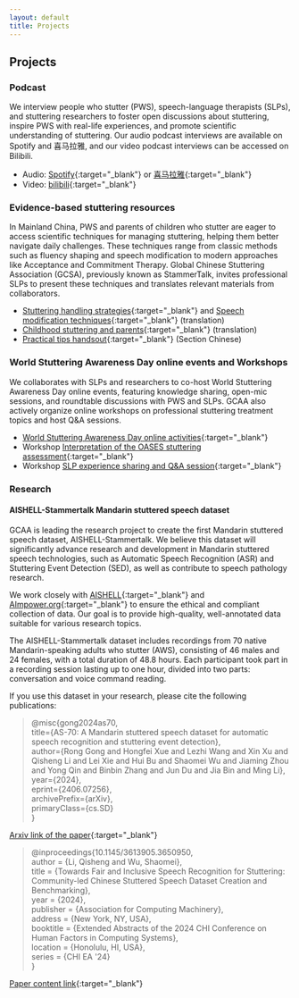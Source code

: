```yaml
---
layout: default
title: Projects
---
```


## Projects

### Podcast

We interview people who stutter (PWS), speech-language therapists (SLPs), and stuttering researchers to foster open discussions about stuttering, inspire PWS with real-life experiences, and promote scientific understanding of stuttering. Our audio podcast interviews are available on Spotify and 喜马拉雅, and our video podcast interviews can be accessed on Bilibili.

* Audio: [Spotify](https://open.spotify.com/show/6F9hxUKIRMhBXiIu3TBD5F){:target="_blank"} or [喜马拉雅](https://m.ximalaya.com/album/38544271){:target="_blank"}
* Video: [bilibili](https://space.bilibili.com/1027462501/channel/collectiondetail?sid=114276){:target="_blank"}

### Evidence-based stuttering resources

In Mainland China, PWS and parents of children who stutter are eager to access scientific techniques for managing stuttering, helping them better navigate daily challenges. These techniques range from classic methods such as fluency shaping and speech modification to modern approaches like Acceptance and Commitment Therapy. Global Chinese Stuttering Association (GCSA), previously known as StammerTalk, invites professional SLPs to present these techniques and translates relevant materials from collaborators.

* [Stuttering handling strategies](https://space.bilibili.com/1027462501/channel/collectiondetail?sid=114283){:target="_blank"} and [Speech modification techniques](https://space.bilibili.com/1027462501/channel/collectiondetail?sid=465846){:target="_blank"} (translation)
* [Childhood stuttering and parents](https://space.bilibili.com/1027462501/channel/collectiondetail?sid=465846){:target="_blank"} (translation)
* [Practical tips handsout](https://stutteringtherapyresources.com/pages/all-practical-tips-handouts){:target="_blank"} (Section Chinese)

### World Stuttering Awareness Day online events and Workshops

We collaborates with SLPs and researchers to co-host World Stuttering Awareness Day online events, featuring knowledge sharing, open-mic sessions, and roundtable discussions with PWS and SLPs. GCAA also actively organize online workshops on professional stuttering treatment topics and host Q&A sessions.

* [World Stuttering Awareness Day online activities](https://space.bilibili.com/1027462501/channel/collectiondetail?sid=835214){:target="_blank"}
* Workshop [Interpretation of the OASES stuttering assessment](https://space.bilibili.com/1027462501/channel/collectiondetail?sid=819064){:target="_blank"}
* Workshop [SLP experience sharing and Q&A session](https://space.bilibili.com/1027462501/channel/collectiondetail?sid=3207907){:target="_blank"}

### Research

#### AISHELL-Stammertalk Mandarin stuttered speech dataset

GCAA is leading the research project to create the first Mandarin stuttered speech dataset, AISHELL-Stammertalk. We believe this dataset will significantly advance research and development in Mandarin stuttered speech technologies, such as Automatic Speech Recognition (ASR) and Stuttering Event Detection (SED), as well as contribute to speech pathology research.

We work closely with [AISHELL](https://aishelltech.com/){:target="_blank"} and [AImpower.org](https://aimpower.org/){:target="_blank"} to ensure the ethical and compliant collection of data. Our goal is to provide high-quality, well-annotated data suitable for various research topics.

The AISHELL-Stammertalk dataset includes recordings from 70 native Mandarin-speaking adults who stutter (AWS), consisting of 46 males and 24 females, with a total duration of 48.8 hours. Each participant took part in a recording session lasting up to one hour, divided into two parts: conversation and voice command reading.

If you use this dataset in your research, please cite the following publications:

> @misc{gong2024as70,  
> title={AS-70: A Mandarin stuttered speech dataset for automatic speech recognition and stuttering event detection},  
> author={Rong Gong and Hongfei Xue and Lezhi Wang and Xin Xu and Qisheng Li and Lei Xie and Hui Bu and Shaomei Wu and Jiaming Zhou and Yong Qin and Binbin Zhang and Jun Du and Jia Bin and Ming Li},  
> year={2024},  
> eprint={2406.07256},  
> archivePrefix={arXiv},  
> primaryClass={cs.SD}  
> }

[Arxiv link of the paper](https://arxiv.org/abs/2406.07256){:target="_blank"}


> @inproceedings{10.1145/3613905.3650950,  
> author = {Li, Qisheng and Wu, Shaomei},  
> title = {Towards Fair and Inclusive Speech Recognition for Stuttering: Community-led Chinese Stuttered Speech Dataset Creation and Benchmarking},  
> year = {2024},  
> publisher = {Association for Computing Machinery},  
> address = {New York, NY, USA},  
> booktitle = {Extended Abstracts of the 2024 CHI Conference on Human Factors in Computing Systems},  
> location = {Honolulu, HI, USA},  
> series = {CHI EA '24}  
> }

[Paper content link](https://programs.sigchi.org/chi/2024/program/content/150806){:target="_blank"}